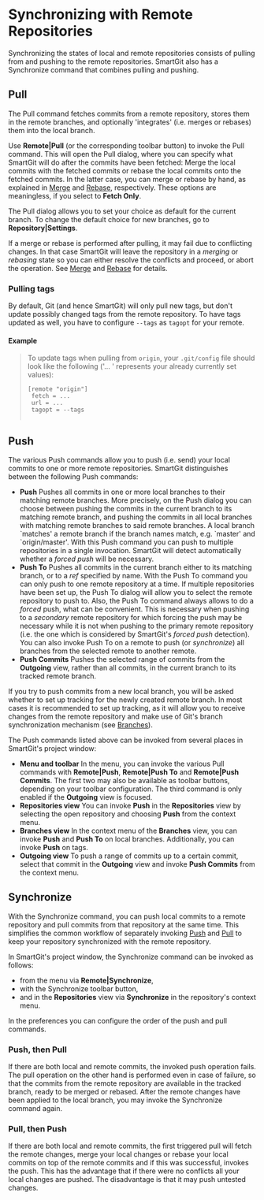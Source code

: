 # Synchronizing with Remote Repositories

Synchronizing the states of local and remote repositories consists of
pulling from and pushing to the remote repositories. SmartGit also has a
Synchronize command that combines pulling and pushing.

## Pull

The Pull command fetches commits from a remote repository, stores them
in the remote branches, and optionally 'integrates' (i.e. merges or
rebases) them into the local branch.

Use **Remote\|Pull** (or the corresponding toolbar button) to invoke the
Pull command. This will open the Pull dialog, where you can specify what
SmartGit will do after the commits have been fetched: Merge the local
commits with the fetched commits or rebase the local commits onto the
fetched commits. In the latter case, you can merge or rebase by hand, as
explained in [Merge](Branch-related.md#Branch-related-merge)
and [Rebase](Branch-related.md#Branch-related-rebase),
respectively. These options are meaningless, if you select to **Fetch
Only**.

The Pull dialog allows you to set your choice as default for the current
branch. To change the default choice for new branches, go to
**Repository\|Settings**.

If a merge or rebase is performed after pulling, it may fail due to
conflicting changes. In that case SmartGit will leave the repository in
a *merging* or *rebasing* state so you can either resolve the conflicts
and proceed, or abort the operation. See
[Merge](Branch-related.md#Branch-related-merge) and
[Rebase](Branch-related.md#Branch-related-rebase) for details.

### Pulling tags

By default, Git (and hence SmartGit) will only pull new tags, but don't
update possibly changed tags from the remote repository. To have tags
updated as well, you have to configure `--tags` as `tagopt` for your
remote.



#### Example
>
>
>
>To update tags when pulling from `origin`, your `.git/config` file
>should look like the following ('... ' represents your already currently
>set values):
>
>
>
>``` text
>[remote "origin"]
>  fetch = ...
>  url = ...
>  tagopt = --tags
>                        
>```
>
>
>
>

## Push

The various Push commands allow you to push (i.e. send) your local
commits to one or more remote repositories. SmartGit distinguishes
between the following Push commands:

-   **Push** Pushes all commits in one or more local branches to their
    matching remote branches. More precisely, on the Push dialog you can
    choose between pushing the commits in the current branch to its
    matching remote branch, and pushing the commits in all local
    branches with matching remote branches to said remote branches. A
    local branch \`matches' a remote branch if the branch names match,
    e.g. \`master' and \`origin/master'. With this Push command you can
    push to multiple repositories in a single invocation. SmartGit will
    detect automatically whether a *forced push* will be necessary.
-   **Push To** Pushes all commits in the current branch either to its
    matching branch, or to a *ref* specified by name. With the Push To
    command you can only push to one remote repository at a time. If
    multiple repositories have been set up, the Push To dialog will
    allow you to select the remote repository to push to. Also, the Push
    To command always allows to do a *forced* push, what can be
    convenient. This is necessary when pushing to a *secondary* remote
    repository for which forcing the push may be necessary while it is
    not when pushing to the primary remote repository (i.e. the one
    which is considered by SmartGit's *forced push* detection). You can
    also invoke Push To on a remote to push (or *synchronize*) all
    branches from the selected remote to another remote.
-   **Push Commits** Pushes the selected range of commits from the
    **Outgoing** view, rather than all commits, in the current branch to
    its tracked remote branch.

If you try to push commits from a new local branch, you will be asked
whether to set up tracking for the newly created remote branch. In most
cases it is recommended to set up tracking, as it will allow you to
receive changes from the remote repository and make use of Git's branch
synchronization mechanism (see
[Branches](Branches.md#Branches-branches)).

The Push commands listed above can be invoked from several places in
SmartGit's project window:

-   **Menu and toolbar** In the menu, you can invoke the various Pull
    commands with **Remote\|Push**, **Remote\|Push To** and
    **Remote\|Push Commits**. The first two may also be available as
    toolbar buttons, depending on your toolbar configuration. The third
    command is only enabled if the **Outgoing** view is focused.
-   **Repositories view** You can invoke **Push** in the
    **Repositories** view by selecting the open repository and choosing
    **Push** from the context menu.
-   **Branches view** In the context menu of the **Branches** view, you
    can invoke **Push** and **Push To** on local branches. Additionally,
    you can invoke **Push** on tags.
-   **Outgoing view** To push a range of commits up to a certain commit,
    select that commit in the **Outgoing** view and invoke **Push
    Commits** from the context menu.

## Synchronize

With the Synchronize command, you can push local commits to a remote
repository and pull commits from that repository at the same time. This
simplifies the common workflow of separately invoking
[Push](#push) and
[Pull](#pull) to keep your
repository synchronized with the remote repository.

In SmartGit's project window, the Synchronize command can be invoked as
follows:

-   from the menu via **Remote\|Synchronize**,
-   with the Synchronize toolbar button,
-   and in the **Repositories** view via **Synchronize** in the
    repository's context menu.

In the preferences you can configure the order of the push and pull
commands.

### Push, then Pull

If there are both local and remote commits, the invoked push operation
fails. The pull operation on the other hand is performed even in case of
failure, so that the commits from the remote repository are available in
the tracked branch, ready to be merged or rebased. After the remote
changes have been applied to the local branch, you may invoke the
Synchronize command again.

### Pull, then Push

If there are both local and remote commits, the first triggered pull
will fetch the remote changes, merge your local changes or rebase your
local commits on top of the remote commits and if this was successful,
invokes the push. This has the advantage that if there were no conflicts
all your local changes are pushed. The disadvantage is that it may push
untested changes.
